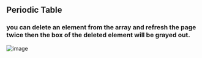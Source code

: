 ## Periodic Table
<div>
<h3> you can delete an element from the array and refresh the page twice then the box of the deleted element will be grayed out.</h3>
</div>

![image](https://user-images.githubusercontent.com/88790737/199733294-b9071a03-479f-4f3c-8c82-46d82221f87b.png)

